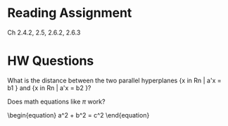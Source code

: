 Reading Assignment
==================

Ch 2.4.2, 2.5, 2.6.2, 2.6.3


HW Questions
============

What is the distance between the two parallel hyperplanes 
{x in Rn | a'x = b1 } and {x in Rn | a'x = b2 }?

Does math equations like $\pi$ work?

\begin{equation}
a^2 + b^2 = c^2
\end{equation}
